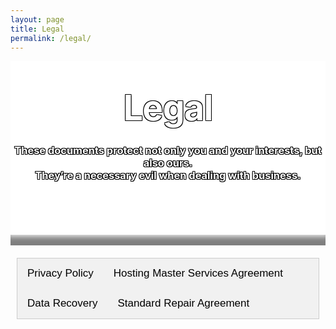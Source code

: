 ```yaml
---
layout: page
title: Legal
permalink: /legal/
---
```

<style type="text/css" media="screen">
  .title-container {
    margin: 10px auto;
    #max-width: 600px;
    text-align: center;
    color: white;
    text-shadow: -1px -1px 0 #000, 1px -1px 0 #000, -1px 1px 0 #000, 1px 1px 0 #000;
    background-color: white;
    background-image: url("/images/legal.jpg");
    background-position: center; /* Center the image */
    background-repeat: no-repeat; /* Do not repeat the image */
    background-size: cover; /* Resize the background image to cover the entire container */
    #padding-bottom: 2px;
    #padding-top: 1px;
  }
  .header-img-shadow {
    box-shadow: inset 0px -20px 10px -5px rgba(0,0,0,0.5);
  }
  h1 {
    margin: 30px 0;
    font-size: 4em;
    line-height: 1;
    letter-spacing: -1px;
  }
  .page-content {
       background: rgb(2,0,36);
       background: linear-gradient(185deg, rgba(2,0,36,1) 0%, rgba(9,9,121,1) 25%, rgba(0,212,255,1) 100%); 
  }
  .wrapper {
      background-color: white;
      max-width: 80%;
      margin-right: auto;
      margin-left: auto;
      box-shadow: 0px 8px 15px 5px rgba(0,0,0,0.4);
  }
  .main-content {
    text-align: center;
    padding: 10px;
  }
  .column {
  float: left;
  width: 33%;
  padding-top: 10px;
}
.row:after {
  content: "";
  display: table;
  clear: both;
}
@media screen and (max-width: 600px) {
  .column {
    width: 100%;
  }
}

/* Style the tab */
.tab {
  overflow: hidden;
  border: 1px solid #ccc;
  background-color: #f1f1f1;
}

/* Style the buttons inside the tab */
.tab button {
  background-color: inherit;
  float: left;
  border: none;
  outline: none;
  cursor: pointer;
  padding: 14px 16px;
  transition: 0.3s;
  font-size: 17px;
}

/* Change background color of buttons on hover */
.tab button:hover {
  background-color: #ddd;
}

/* Create an active/current tablink class */
.tab button.active {
  background-color: #ccc;
}

/* Style the tab content */
.tabcontent {
  display: none;
  padding: 6px 12px;
  border: 1px solid #ccc;
  border-top: none;
  overflow-x: auto;
}

.tab_content_text {
    text-align: left !important;
}
</style>

<div class="background-img"></div>
<div class="title-container">
  <br>
  <h1>Legal</h1>

  <h3><strong>These documents protect not only you and your interests, but also ours. <br>They’re a necessary evil when dealing with business.</strong></h3>
  <br>
  <br>
  <br>
  <br>
<div class="header-img-shadow"><br></div>
</div>

<div class="main-content">
    <div class="tab">
        <button class="tablinks" onclick="openTab(event, 'Privacy Policy')" id="defaultOpen">Privacy Policy</button>
        <button class="tablinks" onclick="openTab(event, 'HostingMSA')">Hosting Master Services Agreement</button>
        <button class="tablinks" onclick="openTab(event, 'Data Recovery')">Data Recovery</button>
        <button class="tablinks" onclick="openTab(event, 'SRA')">Standard Repair Agreement</button>
</div>

<div id="Privacy Policy" class="tabcontent" markdown="1" style="text-align: left;">

### Privacy Policy
 
**Current Version: 1.0**

#### Last Updated: 14 March 2020

#### Effective Date: 01 April 2020

---

The following document sets forth the Privacy Policy for the SB2 Group websites; https://sb2group.com.au, https://solutionsbybrendan.com.au and https://my.sb2.group.

SB2 Group is committed to providing you with the best possible customer service experience. SB2 Group is bound by the Privacy Act 1988 (Cth), which sets out a number of principles concerning the privacy of individuals.
Collection of your personal information

There are many aspects of the site which can be viewed without providing personal information, however, for access to future SB2 Group customer support features you are required to submit personally identifiable information. This may include but not limited to a unique username and password, or provide sensitive information in the recovery of your lost password.
Sharing of your personal information

We may occasionally hire other companies to provide services on our behalf, including but not limited to handling customer support enquiries, processing transactions or customer freight shipping. Those companies will be permitted to obtain only the personal information they need to deliver the service. SB2 Group takes reasonable steps to ensure that these organisations are bound by confidentiality and privacy obligations in relation to the protection of your personal information.
Use of your personal information

For each visitor to reach the site, we expressively collect the following non-personally identifiable information, including but not limited to browser type, version and language, operating system, pages viewed while browsing the Site, page access times and referring website address. This collected information is used solely internally for the purpose of gauging visitor traffic, trends and delivering personalized content to you while you are at this Site.

From time to time, we may use customer information for new, unanticipated uses not previously disclosed in our privacy notice. If our information practices change at some time in the future we will use for these new purposes only, data collected from the time of the policy change forward will adhere to our updated practices.
Changes to this Privacy Policy

SB2 Group reserves the right to make amendments to this Privacy Policy at any time. If you have objections to the Privacy Policy, you should not access or use the Site.
Accessing Your Personal Information

You have a right to access your personal information, subject to exceptions allowed by law. If you would like to do so, please let us know. You may be required to put your request in writing for security reasons. SB2 Group reserves the right to charge a fee for searching for, and providing access to, your information on a per request basis.
Contacting us

SB2 Group welcomes your comments regarding this Privacy Policy. If you have any questions about this Privacy Policy and would like further information, please contact us by any of the following means during business hours Monday to Friday.

Call: 02 8599 7402

E-mail: support@sb2group.com.au
</div>

<div id="HostingMSA" class="tabcontent" markdown="1" style="text-align: left;">

### Hosting Master Services Agreement
**Current Version: 1.1**

#### Last Updated: 07 April 2022
#### Effective Date: 01 May 2022

---

**Preface**
Solutions By Brendan and our contractors, suppliers, subsidiaries and affiliates (collectively known from hereon in as “Solutions By Brendan”, “SB2 Group”, “We”, “Us” or “Our”) welcome you to our website https://solutionsbybrendan.com.au/ (the “Website”). Thank you for taking an interest in our products and services (the “Service” or “Services”).

Please read these Terms of Service carefully before using the Services. These Terms of Service apply to all users of the Services. If you are using the Services on behalf of an entity, organisation, or company, you represent and warrant that you have the authority to bind such organisation to these Terms of Service and you agree to be bound by these Terms of Service on behalf of such organisation. Agreeing to use the Services by clicking “Sign Up” constitutes your acceptance and agreement to be bound by these Terms of Service, and all other operating rules, policies and procedures that may be published from time to time on the Website by us, each of which is incorporated by reference and each of which may be modified from time to time without notice to you. You also acknowledge receipt of our Privacy Policy. If you ordered the Services on the Website, use the Website, or otherwise engage in any electronic transaction with respect to the Services, then you agree to receive any updates to our Privacy Policy by accessing the Website. By using our Website or purchasing our products or services, you agree that we may use and share your personal information in accordance with the terms of our Privacy Policy.

SB2 Group reserves the right, at any time, to amend or modify these Terms of Service without prior notice to you; provided that if any alterations constitute a material change to these Terms of Service, SB2 Group will notify you by posting an announcement on the Website. Any amendments or modifications will take effect immediately once they have been posted to the Website. By continuing to access or use the Services after any amendments have been made, you agree to be bound by any modifications made to the Terms of Service. For this reason, we encourage you to regularly review the Terms of Service. If you do not agree to any modifications, you must immediately stop using the Services.

1. **Eligibility and Registration**
- The Services provided by Us are not targeted towards, or intended for use by persons under the age of 13. By using Our Services, you acknowledge that you are 13 years of age or older. If you are under the age of 13, you may not under any circumstances use the Services provided by Us. You are solely responsible for ensuring that these Terms of Service are in compliance with all laws, rules and regulations applicable to you and the right to access the Services is revoked where these Terms of Service and/or use of the Services is prohibited, or to the extent offering, sale or provision of the Services conflicts with any applicable law, rule or regulation. Further, the Services are offered only for your use, and not for the use or benefit of any third party.
- To sign up for the Services, you must register an account (an “Account”). You must provide us with accurate and complete information. Should your personal information change, you must keep your Account information with us up to date. You shall not: (i) Select or use a username of another person with the intent to impersonate that person; (ii) Use as a username, a name subject to any rights of a person or company other than you without appropriate authorisation; or (iii) use a name that is otherwise offensive, vulgar or obscene.
- You are solely responsible for any activity that occurs on your Account, regardless of whether the activities were carried out by you, your employees or a third party such as contractors or agents. You are also responsible for ensuring the security of your Account and passwords. You may never use another person’s Account without their permission.
- You must notify us in writing immediately of any changes to your eligibility to use our Services, breach of the security of your Account or any Services associated with your account. Account information should never be published or distributed.
- You have the ability to close your accounts with us.
- SB2 GROUP WILL NOT BE LIABLE FOR ANY LOSS OR DAMAGE TO YOU, YOUR BUSINESS OR ANY THIRD PARTY AS A RESULT OF YOUR FAILURE TO PROVIDE US WITH ACCURATE INFORMATION OR TO KEEP YOUR ACCOUNTS SECURE.
2. **Content**
- For the purposes of these Terms of Service, the term “Content” shall include, but is not limited to, information, data, text, written posts and comments, software, scripts, graphics, and interactive features generated, provided, or otherwise made accessible on or through our Services. “Content” also includes all User Content (defined below)
- All content added, created, uploaded, submitted, distributed, or posted to the Services by users (collectively known as “User Content”), whether public or private, is the sole responsibility of the person who originated such User Content. You represent that all User Content provided to you is accurate, complete, up to date, and in compliance with all relevant laws, rules and regulations. You acknowledge that all content accessed by you using the Service is at your own risk and you will be solely responsible for any damages or loss to you or any other party.
- The Services may contain Content specifically provided by us. Such content is protected by copyrights, trademarks, service marks, patents, trade secrets or other proprietary rights and laws. You shall abide by and maintain all copyright notices, information, and restrictions contained in any Content accessed through the Services.
- Subject to these Terms of Service, we grant each user of the Services a worldwide, non-exclusive, revocable, non-sublease license and non-transferable license to use (i.e., to download and display locally) Content solely for purposes of using the Services. Use, reproduction, modification, distribution or storage of any Content for purposes other than the use of the Services is expressly prohibited without prior written permission from us. You shall not sell, license, rent, or otherwise use or exploit any Content for commercial use or in any way that violates any third party right.
- Some Content will be marked on the Service as “Creative Commons Content”. Creative Commons Content will be identified with a Creative Commons icon. We hereby grant each user of the Services a license to Creative Commons Content under the Creative Commons CC BY-NC-SA 4.0 US license, available at https://creativecommons.org/licenses/by-nc-sa/4.0/. You agree to abide by the terms of the Creative Commons License when using Creative Commons Content.
3. **Acceptable Usage of the Services**
- As a condition of use, you accept to not use the Services for any purpose that is prohibited by these Terms of Service. You are solely responsible for the activity on your account and Services provisioned to your account, and the activity of any sub-users that use your Account.
- ***COPYRIGHT AND USE OF CONTENT***
  - You agree that you will not transmit, distribute, post, store, link or otherwise traffic in Content, information, software or materials on or through the Service that (i) is unlawful, threatening, abusive, harassing, defamatory, libellous, deceptive, fraudulent, invasive of others privacy, tortious, offensive, profane, contains unlawful pornography (for example, but not limited to, child pornography), or is otherwise deemed by Us to be inappropriate, (ii) you know is false, untruthful or inaccurate, (iii) constitutes unauthorised or unsolicited advertising, (iv) impersonates any person or identity, including Our Employees or Representatives, or (v) includes identification of any person such as Government issued identification, or financial documentation. SB2 Group may, at its sole discretion, permit adult websites that abide by Australian Federal and State laws and regulations.
- ***ABUSE OF SERVICES***
  - You shall not: (i) perform any actions on the Service that imposes or may impose (as determined by SB2 Group) an unreasonable or disproportionately large load on our (or our Third Party Providers’) infrastructure; (ii) interfere, or attempt to interfere with the proper working of the Services or any activities conducted on the Services; (iii) bypass, circumvent or attempt to bypass or circumvent any measures we may use to precent or restrict access to the Services (or other accounts, computer or networks connected to the Service); (iv) run any form of auto-responder or “spam” creation or distribution system on the Service; (v) host software with the intent of “crawling” any page or website (known as a “Spider”); (vi) harvest or scrape any kind of Content from the Service; (vii) use the Services for high risk activities, including, but not limited to: operation of Air Traffic Control systems, Life Support systems, Power Generation plants, or any other use where the failure of our Service could result in death, personal injury or environmental damage; or (viii) otherwise take any action in violation of our guidelines and policies.
  - You shall not (directly or indirectly) decipher, decompile, disassemble, reverse engineer or otherwise attempt to derive any source code or underlying ideas or algorithms of any part of the Services except to the limited extent applicable laws specifically prohibit such restrictions.
  - Accounts must not: (i) run mass downloading services such as, but not limited to, Torrents, Seed Boxes, Usenet; (ii) run TOR services in any form; (iii) run crypto mining software or any software which consumes excessive processor time.
  - The above terms also apply to use of the SB2 Group Network.
  - Subscribers must not use any methods to circumvent network allocation provisions. You shall only use IP addresses that were assigned to you by SB2 Group. You shall not utilise methods to circumvent bandwidth allocations.
  - Subscribers may not use the Service to distribute, receive communications or data gleaned from, or execute any action directed by any type of injurious code, including but not limited to: (i) key loggers, (ii) flood or mail bombs, (iii) Denial of Service (DOS) attacks, (iv) botnets, (v) or other actions which SB2 Group reserves the right to determine to be malicious in intent.
  - Subscribers shall not send any form of bulk email utilising their resources on a Shared Resource Service such as cPanel Shared Hosting. 
  - **Failure to abide by the above bullet point shall result in suspension of Service until contact can be established with the Subscriber**
  - Subscribers shall not send bulk email utilising their resources on a Private Service unless they maintain a list of subscribed members with relevant information, and guidelines or links within emails on how to unsubscribe or be removed from the list as per SPAM ACT (2003) CTH Section 18. 
  - *Proof of a list must be presented to SB2 Group upon request.*
  - *Subscribers must be able to show SB2 Group their unsubscribe method.*
  - *Failure to provide any of the above sub-points will result in suspension of the Service until proof can be presented.*
  - Subscribers who fail to keep their websites up to date and become compromised will be suspended immediately without warning. 
  - *You will receive a notification once your website has been suspended, telling you why.*
  - *Once you prove to us that your website has been fixed and is no longer compromised, we will un-suspend your service.*
- ***ACCOUNT TERMS***
  - We reserve the right to access, read, preserve and disclose any information as we reasonably believe is necessary to (i) satisfy any applicable law, regulation, legal process or Government request, (ii) enforce these Terms of Service, including investigation of potential violations, (iii) detect, prevent or otherwise address fraud, security or technical issues, (iv) respond to user support request, or (v) protect the rights, property or safety of Us, our users and the public.
  - Subscribers are restricted from registering multiple Accounts with the same billing details without first notifying SB2 Group. Should this activity be detected without notice from the Subscriber, SB2 Group will have the right to automatically flag all accounts used with the same billing information as fraudulent or abusive.
- ***REMEDIAL ACTION***
  - Subscribers shall notify SB2 Group if and when they learn of any security breaches regarding the Services, and shall aid in any investigation or legal action that is taken by Authorities and/or SB2 Group to remedy the security breach.
4. **Third Party Services**
- The Services may permit you to link to other websites, services or resources on the Internet, and other websites, services or resources may contain links to the Services. When you access third party resources on the Internet, you do so at your own risk. These other resources are not under our control, and you acknowledge that we are not responsible or liable for the content, functions, accuracy, legality, appropriateness or any other aspect of such websites or resources. The inclusion of any such link does not imply our endorsement or any association between us and their operators. You further acknowledge and agree that we shall not be responsible or liable, directly or indirectly, for any damage or loss caused or alleged to be caused by or in connection with the use of or reliance on any such content, goods or services available on or through any such website or resource. It is your responsibility to protect your system from items such as viruses, worms, Trojan horses and other items of a destructive nature.
5. **Billing**
- SB2 Group accepts all major credit cards and debit cards. Pre-paid debit cards are not accepted.
- You may organise other forms of payment by contacting SB2 Group at billing@sb2group.com.au
- We use a third-party for payment processing. The processing of payments may be subject to the terms, conditions and privacy policies of the Payment Processors in addition to this Agreement. We are not responsible for error by the Payment Processors. By choosing to use paid Services, you agree to pay us, through the Payment Processors, all charges at the prices then in effect for any use of such paid Services in accordance with the applicable payment terms and you authorise us, through the Payment Processors, to charge your chosen payment provider (your “Payment Method”). You agree to make payment using that selected Payment Method. You can find more detail about how your payment information is treated within our Privacy Policy.
- The terms of this Agreement shall be monthly, unless otherwise organised with SB2 Group, and will commence the date the Subscriber signs up. Payments must be made in AUD (Australian Dollars). Other currencies are not accepted. Subscribers are billed on their anniversary day each month unless otherwise organised with SB2 Group.
- Subscribers have invoices generated seven (7) days prior to their due date.
- If a Subscriber does not make payment within five (5) days after the due date, the account will be deemed in arrears.
- Should a subscribers account fall into arrears, SB2 Group will automatically suspend the account five (5) days after the due date. SB2 Group will send no more than three (3) overdue reminders to the Subscriber between the due date and five (5) days after.
- Subscribers services will cease to function after 5 days of non-payment.
6. **Payment**
- The Customer agrees to pay all amounts due in clear funds within the agreed timeframe but no later than 30 days from the due date.
- The Customer agrees that if it fails to pay in accordance with this clause, SB2 Group may:
  - Charge a late payment fee of $50.00 on all amounts paid after the due date;
  - Charge interest on debts at 15% per annum from time to time;
  - Charge a dishonour handling fee in the amount of $25.00;
  - Recover all collection and legal costs and expenses incurred in collecting overdue accounts on an indemnity basis;
  - Withhold supply;
  - Sue for the money owing on the Goods or services provided.
- Failure to comply with clause 6.1 will constitute a breach of contract and SB2 Group may treat the whole Agreement as repudiated and act accordingly.
- In the event this agreement has been entered into by more than one party each party shall be jointly and severely liable for any amount due.
7. **Default**
- If the Customer:
  - Fails to pay for any Goods or services on the due date; or
  - Otherwise breached this agreement and failed to rectify such breach within seven day’s notice; or
  - Cancel delivery of Goods or services; or
  - Commits an act of bankruptcy or allows a trustee in bankruptcy or receiver and manager to be appointed to the Customer or any of its property; or
  - Allow a judgment or order to be enforced or become enforceable against the Customer’s property; or
  - Permits proceedings to be commenced to wind the Customer up or controller, receiver, administrator, liquidator or similar officers appointed to the Customer in respect of any part of its property;
- then SB2 Group may enter upon the Customer’s premises (doing all that is necessary to gain access) where Goods supplied under this contract are situated at any time and re-take possession of any or all of the Goods SB2 Group has supplied to the Customer and:
  - Resell the Goods concerned;
  - Terminate the agreement; and
  - Sue for any monies owing.
- The Customer will be in default if the Customer does not pay any monies payable when called upon so to do the Customer and the Guarantor(s) jointly and severally acknowledge and agree that SB2 Group is authorised to contact a credit reporting agency throughout the term of the Agreement to obtain a report about the creditworthiness of either the Customer or the Guarantor(s) or both.
- The Customer and the Guarantor(s) jointly and severally authorise SB2 Group to engage in the exchange of information with a credit reporting agency or with other such parties as are necessary to give effect to the contract and to the ongoing relationship between the parties hereto.
- SB2 Group reserves the right to report a Customer’s delinquent account to a credit reporting agency should payment remain outstanding for more than 60 days. In addition SB2 Group may refer the outstanding account for debt collection or issue legal proceedings to recover any outstanding invoices. Should an account be referred for debt collection the Customer acknowledges and agrees to pay debt collection charges to be calculated at not less than 20% plus GST and will be incurred on the day SB2 Group refers the matter to their nominated debt collection agency. The Customer shall also be liable for interest and all legal recovery costs associated with such action on a solicitor and own Customer or indemnity cost basis.
8. **Warranties**
- We have no special relationship with or fiduciary duty to you. You acknowledge that we have no duty to take any action regarding:
  - which Subscribers gain access to the Services;
  - what Content you access via the Services; or
  - how you may interpret or use the Content.
- TO THE EXTENT PERMITTED BY APPLICABLE LAW, YOU RELEASE US FROM ALL LIABILITY FOR YOU HAVING ACQUIRED OR NOT ACQUIRED CONTENT THROUGH THE SERVICES. WE MAKE NO REPRESENTATIONS CONCERNING ANY CONTENT CONTAINED IN OR ACCESSED THROUGH THE SERVICES, AND WE WILL NOT BE RESPONSIBLE OR LIABLE FOR THE ACCURACY, COPYRIGHT COMPLIANCE, OR LEGALITY OF MATERIAL OR CONTENT CONTAINED IN OR ACCESSED THROUGH THE SERVICES.
- THE SERVICES, INCLUDING WITHOUT LIMITATION ANY INFORMATION DELIVERED AS PART OF THE SERVICES, AND CONTENT ARE PROVIDED “AS IS”, “AS AVAILABLE” AND WITHOUT WARRANTY OF ANY KIND, EXPRESS OR IMPLIED, INCLUDING, BUT NOT LIMITED TO, THE IMPLIED WARRANTIES OF TITLE, NON-INFRINGEMENT, MERCHANTABILITY AND FITNESS FOR A PARTICULAR PURPOSE, NONINTERFERENCE WITH DATA, AVAILABILITY, ACCURACY, THAT YOU WILL HAVE CONTINUOUS, UNINTERRUPTED OR SECURE ACCESS TO OUR WEBSITE OR THAT THE SERVICES ARE ERROR FREE AND ANY WARRANTIES IMPLIED BY ANY COURSE OF PERFORMANCE OR USAGE OF TRADE, ALL OF WHICH ARE EXPRESSLY DISCLAIMED. WE, AND OUR DIRECTORS, EMPLOYEES, AGENTS, SUPPLIERS, PARTNERS AND CONTENT PROVIDERS DO NOT WARRANT THAT: (I) THE SERVICES WILL BE SECURE OR AVAILABLE AT ANY PARTICULAR TIME OR LOCATION; (II) ANY DEFECTS OR ERRORS WILL BE CORRECTED; (III) ANY CONTENT OR SOFTWARE AVAILABLE AT OR THROUGH THE SERVICES IS FREE OF VIRUSES OR OTHER HARMFUL COMPONENTS; OR (IV) THE RESULTS OF USING THE SERVICES WILL MEET YOUR REQUIREMENTS. YOUR USE OF THE SERVICES IS SOLELY AT YOUR OWN RISK. THE SERVICES CONTAIN INFORMATION PROVIDED BY ONE OR MORE THIRD PARTY DATA PROVIDERS. SB2 GROUP DOES NOT CONTROL AND IS NOT RESPONSIBLE FOR THE INFORMATION PROVIDED BY ANY SUCH THIRD PARTY PROVIDER. YOU ACKNOWLEDGE AND AGREE THAT NEITHER SB2 GROUP NOR ANY SUCH THIRD PARTY PROVIDER HAS ANY OBLIGATION TO CORRECT INFORMATION ABOUT YOU EXCEPT AS REQUIRED BY APPLICABLE LAW. INFORMATION YOU REQUEST MAY NOT BE AVAILABLE OR MAY NOT BE PROVIDED, AND SB2 GROUP HAS NO LIABILITY FOR SUCH FAILURE. IN NO EVENT WILL SB2 GROUP WARRANT OR GUARANTEE THE CORRECTNESS, COMPREHENSIVENESS, COMPLETENESS, ACCURACY, TIMELINESS OF ANY INFORMATION, PRODUCTS, OR SERVICES ON THIS WEBSITE. THE INFORMATION, PRODUCTS, AND SERVICES AVAILABLE ON THE WEBSITE MAY INCLUDE TECHNICAL INACCURACIES OR TYPOGRAPHICAL ERRORS. THEREFORE, YOU AGREE THAT YOUR ACCESS TO AND USE OF OUR WEBSITE, PRODUCTS, SERVICES AND CONTENT ARE AT YOUR OWN RISK.
9. **Limitation of Liability**
- IN NO EVENT SHALL WE, NOR OUR DIRECTORS, EMPLOYEES, AGENTS, PARTNERS, SUPPLIERS OR CONTENT PROVIDERS, BE LIABLE UNDER CONTRACT, TORT, STRICT LIABILITY, NEGLIGENCE OR ANY OTHER LEGAL OR EQUITABLE THEORY WITH RESPECT TO THE SERVICES (I) FOR ANY LOST PROFITS, DATA LOSS, COST OF PROCUREMENT OF SUBSTITUTE GOODS OR SERVICES, OR SPECIAL, INDIRECT, INCIDENTAL, PUNITIVE, COMPENSATORY OR CONSEQUENTIAL DAMAGES OF ANY KIND WHATSOEVER, SUBSTITUTE GOODS OR SERVICES (HOWEVER ARISING), (II) FOR ANY BUGS, VIRUSES, TROJAN HORSES, OR THE LIKE (REGARDLESS OF THE SOURCE OF ORIGINATION), OR (III) FOR ANY DIRECT DAMAGES IN EXCESS OF (IN THE AGGREGATE) OF FEES PAID TO US FOR THE PARTICULAR SERVICES DURING THE IMMEDIATELY PREVIOUS ONE MONTH PERIOD, EVEN IF SB2 GROUP HAD BEEN ADVISED OF, KNEW, OR SHOULD HAVE KNOWN, OF THE POSSIBILITY THEREOF. SUBSCRIBER ACKNOWLEDGES THAT THE FEES PAID BY HIM OR HER REFLECT THE ALLOCATION OF RISK SET FORTH IN THIS AGREEMENT AND THAT SB2 GROUP WOULD NOT ENTER INTO THIS AGREEMENT WITHOUT THESE LIMITATIONS. SUBSCRIBER HEREBY WAIVES ANY AND ALL CLAIMS AGAINST SB2 GROUP ARISING OUT OF SUBSCRIBER’S PURCHASE OR USE OF THE SERVICES, OR ANY CONDUCT OF SB2 GROUP’S DIRECTORS, OFFICERS, EMPLOYEES, AGENTS OR REPRESENTATIVES. YOUR SOLE AND EXCLUSIVE RIGHT AND REMEDY IN CASE OF DISSATISFACTION WITH THE SERVICES OR ANY OTHER GRIEVANCE SHALL BE YOUR TERMINATION AND DISCONTINUATION OF ACCESS TO OR USE OF THE SERVICES.
- IN ADDITION, YOU AGREE THAT SB2 GROUP IS NOT RESPONSIBLE FOR ANY DATA COMPILED BY OUR SERVICES AND THAT SB2 GROUP WILL NOT BE LIABLE, IN ANY MANNER, AS A RESULT OF YOUR EXPOSURE TO ANY DEFAMATORY, LIBELOUS, THREATENING, UNLAWFULLY HARASSING, OBSCENE OR OTHERWISE UNLAWFUL CONTENT OR DATA. IN NO EVENT SHALL SB2 GROUP, OR ANY THIRD PARTY PROVIDER OF ANY COMPONENT OF THE SERVICES OR OF ANY INFORMATION DELIVERED AS PART OF THE SERVICES, BE LIABLE TO YOU AND/OR ANY PARTY FOR ANY DAMAGES OF ANY KIND, INCLUDING BUT NOT LIMITED TO DIRECT, INDIRECT, SPECIAL, EXEMPLARY, PUNITIVE, CONSEQUENTIAL OR SIMILAR DAMAGES ARISING OUT OF OR RELATED TO THE SERVICES, CONTENT, PRODUCTS, THE USE OR INABILITY TO USE THIS WEBSITE, OR ANY LINKED WEBSITE, INCLUDING WITHOUT LIMITATION, LOST PROFITS, LOSS OF USE, BUSINESS INTERRUPTION, OR OTHER ECONOMIC LOSSES, LOSS OF PROGRAMS OR OTHER DATA, WHETHER IN AN ACTION OF CONTRACT, NEGLIGENCE OR OTHER TORTIOUS ACTION, EVEN IF SB2 GROUP IS ADVISED OF THE POSSIBILITY OF SUCH DAMAGES, INCLUDING LIABILITY ASSOCIATED WITH ANY VIRUSES WHICH MAY INFECT YOUR COMPUTER EQUIPMENT. SOME JURISDICTIONS LIMIT OR PROHIBIT THE FOREGOING LIMITATIONS, AND IN SUCH JURISDICTIONS THE FOREGOING LIMITATIONS SHALL BE APPLIED TO THE MAXIMUM EXTENT PERMITTED BY LAW.
10. **Backups**
- Subscriber is solely responsible for the preservation of Subscriber’s data which Subscriber saves onto its virtual server or cPanel account (the “Data”). EVEN WITH RESPECT TO DATA AS TO WHICH SUBSCRIBER CONTRACTS FOR BACKUP SERVICES PROVIDED BY SB2 GROUP, TO THE EXTENT PERMITTED BY APPLICABLE LAW, SB2 GROUP SHALL HAVE NO RESPONSIBILITY TO PRESERVE DATA. SB2 GROUP SHALL HAVE NO LIABILITY FOR ANY DATA THAT MAY BE LOST, OR UNRECOVERABLE, BY REASON OF SUBSCRIBER’S FAILURE TO BACKUP ITS DATA OR FOR ANY OTHER REASON.
11. **Indemnification**
- YOU SHALL DEFEND, INDEMNIFY, AND HOLD HARMLESS US, OUR AFFILIATES, PARENTS, SUBSIDIARIES, ANY RELATED COMPANIES, LICENSORS AND PARTNERS, AND EACH OF OUR AND THEIR RESPECTIVE EMPLOYEES, OFFICERS, DIRECTORS, AGENTS, CONTRACTORS, DIRECTORS, SUPPLIERS AND REPRESENTATIVES FROM ALL LIABILITIES, CLAIMS, AND EXPENSES, INCLUDING REASONABLE ATTORNEYS’ FEES, THAT ARISE FROM OR RELATE TO YOUR (OR ANY THIRD PARTY USING YOUR ACCOUNT OR IDENTITY IN THE SERVICES) USE OR MISUSE OF, OR ACCESS TO, THE SERVICES, CONTENT, OR OTHERWISE FROM YOUR USER CONTENT, VIOLATION OF THESE TERMS OF SERVICE OR OF ANY LAW, OR INFRINGEMENT OF ANY INTELLECTUAL PROPERTY OR OTHER RIGHT OF ANY PERSON OR ENTITY. WE RESERVE THE RIGHT TO ASSUME THE EXCLUSIVE DEFENSE AND CONTROL OF ANY MATTER OTHERWISE SUBJECT TO INDEMNIFICATION BY YOU, IN WHICH EVENT YOU WILL ASSIST AND COOPERATE WITH US IN ASSERTING ANY AVAILABLE DEFENSES.
12. **Termination and Access**
- SB2 Group reserves the right, in our sole discretion, to terminate your access to all or any part of the Services at any time, with or without notice, effective immediately, including but not limited to as a result of your violation of any of these Terms of Service or any law, or if you misuse system resources, such as, by employing programs that consume excessive network capacity, CPU cycles, or disk IO. Any such termination may result in the forfeiture and destruction of information associated with your Account. SB2 Group may provide prior notice of the intent to terminate Services to you if such notice will not, in SB2 Group’s discretion, run counter to the intents and purposes of these Terms of Service. Except as otherwise set forth hereunder, any and all fees paid hereunder are non-refundable and any and all fees owed to SB2 Group before such termination shall be immediately due and payable, including any liabilities that may have been incurred prior to termination such as SB2 Group’s costs for collection (including attorneys’ fees) of any such charges or other liabilities. Upon termination, any and all rights granted to Subscriber by this Agreement will immediately be terminated, and Subscriber shall promptly discontinue all use of the Services. If you wish to terminate your Account, you may do so by following the instructions on the Website or through the Services. All provisions of these Terms of Service which by their nature should survive termination shall survive termination, including, without limitation, licenses of User Content, ownership provisions, warranty disclaimers, indemnity and limitations of liability.
13. **Disputes**
- If the Customer disputes any Goods sold or services supplied by SB2 Group are faulty, defective or disputes the Invoices the Company has issued, the Customer must notify their reasons in writing to SB2 Group within 7 days of the Invoice date, failing which the Customer loses any right to dispute the quality of the Goods, services or quantum of.
14. **Dispute Resolution**
- Mindful of the high cost of litigation, you and SB2 Group agree to the following dispute resolution procedure: in the event of any controversy, claim, action or dispute arising out of or related to: (i) the Website; (ii) this Agreement; (iii) the Services; (iv) the breach, enforcement, interpretation, or validity of this Agreement; or (v) any other dispute between you and SB2 Group (“Dispute”), the party asserting the Dispute shall first try in good faith to settle such Dispute by providing written notice to the other party (by first class or registered mail) describing the facts and circumstances (including any relevant documentation) of the Dispute and allowing the receiving party 30 days in which to respond to or settle the Dispute. Notice shall be sent (1) to SB2 Group, PO BOX 81, KURMOND, New South Wales, 2757, Australia or (2) to you at: your last-used billing address or the billing and/or shipping address in your Account information. Both you and SB2 Group agree that this dispute resolution procedure is a condition precedent that must be satisfied prior to initiating any arbitration or filing any claim against the other party.
15. **Metadata Collection**
- SB2 Group must collect and store metadata relating to our services as per the *Telecommunications (Interception and Access) Act 1979*. We do not collect and store, for example entire emails; we only collect the “headers” of emails which tell us who sent an email, who the recipient was, date and time, and IP addresses. The actual content of the email is never captured. More information about this can be found under our Privacy Policy.
16. **Changes to this Document**
- This Terms of Service document may be modified from time to time, so please review it frequently. Changes to our Terms of Service will be posted on the Site and we recommend that you review our Terms of Service regularly to ensure you are aware of any changes made to it. A user is bound by any changes to our Terms of Service when he or she uses the Services after such changes have been first posted. In the event that the modifications materially alter your rights or obligations hereunder, we will make reasonable efforts to notify you of the change. For example, we may send a message to your email address, if we have one on file, or generate a pop-up or similar notification when you access the Services for the first time after such material changes are made. Please check our Terms of Service each time you use our Site for the most current information.

</div>

<div id="Data Recovery" class="tabcontent">
    <h3 style="text-align: center;">Data Recovery</h3>
<div class="tab_content_text"><h4 style="text-align: center;">Current Version: 1.0</h4>
<div class="c-intro__body">
<p style="text-align: center;"><span style="font-size: 16px;"><strong>Last Updated</strong>: 01 February 2021<br> </span><span style="font-size: 16px;"><strong>Effective Date</strong>: 01 February 2021</span></p>
<p style="text-align: center;"><span style="font-size: 16px;"></span></p>
</div>
<p>I confirm that I am the owner of the drive/media or agent of said owner and have permission to authorise the copying of the data from one drive/media to another or any other process deemed necessary by Solutions By Brendan. I authorise Solutions By Brendan to ship my drive/media, if they deem it necessary.</p>
<p>I confirm that the drive/media as supplied is not fully working and will not hold Solutions By Brendan or it agents liable for any damage or loss of data caused to the drive/media or any other hardware supplied by me, before or subsequent to any work carried out upon the drive/media.</p>
<p>I, the undersigned requester, understand and accept all risks associated with having Solutions By Brendan attempt to recover data from my media at my request. I understand that even with the exercise of due care by technicians, in order for the data to be recovered, the process itself may result in damage, to include, but not limited to, the media itself or the data on it.</p>
<p>In consideration of Solutions By Brendan recovering or attempting to recover the data on this media, I voluntarily assume all risk of loss and/or damage to the media and agree to indemnify, hold harmless, and defend Solutions By Brendan or its employees, and any third parties from any and all claims, demands and causes of action whatsoever in law, equity, before any administrative agency or judicial tribunal arising from the aforesaid rendering of services.</p></div>
</div>

<div id="SRA" class="tabcontent">
<h3 style="text-align: center;">Standard Repair Agreement</h3>
<div class="tab_content_text"><h4 style="text-align: center;">Current Version: 1.0</h4>
<div class="c-intro__body">
<p style="text-align: center;"><span style="font-size: 16px;"><strong>Last Updated</strong>: 01 February 2021<br> </span><span style="font-size: 16px;"><strong>Effective Date</strong>: 01 February 2021</span></p>
</div>
<p><strong></strong></p>
<p><strong>REGARDING REPAIR SERVICES:</strong></p>
<p><strong>WE’RE ALLOWED TO WORK ON YOUR DEVICE.</strong></p>
<p>You are authorising Solutions By Brendan (SB2) to repair to your device. You agree to not touch anything during the process to prevent damage. Touching with or interfering with the repair voids any warranties. You understand that SB2 is an independent repair agent and is not an authorised service dealer or provider.</p>
<p><strong>ACCEPTED PAYMENT METHODS.</strong></p>
<p>Payment methods accepted are Cash, Direct Deposit, VISA, Mastercard or AMEX. No other forms of payment are acceptable, and we reserve the right to keep a device until payment is rendered via an acceptable payment method.  </p>
<p><strong>WE DO NOT TAKE RESPONSIBILITY FOR COSMETIC FLAWS</strong></p>
<p>The way we state the condition of the item in the notes of item prior to repair is a brief overview and does not denote all possible defects &amp; problems with the device to be repaired. This may be edited as more problems are found, even after form is signed. Any pre-existing defects, or future defects that come up as a result of pre-existing defects are not the responsibility of, or warrantied by, Solutions By Brendan or any of its members. You accept by signing this document that how we state a device’s condition is how it was received, and that no defects or problems we state were caused by us. You acknowledge that Solutions By Brendan is not liable for any defects or problems with a device unless we specifically take responsibility for such problem or defect.</p>
<p> We are not responsible for any scratches, dents, dings, etc. Most devices we receive are heavily damaged already. We have very strict procedures on how we handle customer devices so they leave in the same or better cosmetic condition than they came in, but in no way can we be held liable for any perceived cosmetic issues, such as – <em>“this scratch wasn’t here when it was dropped off.”</em></p>
<p><strong><br> </strong></p>
<p><strong>&nbsp;</strong></p>
<p><strong>WE ARE IN NO WAY, SHAPE, OR FORM RESPONSIBLE FOR YOUR DATA OR HARD DRIVE.</strong></p>
<p>On data recovery &amp; data transfer jobs, it is your responsibility to check your data in the store. You agree to sign a waiver of liability once you have seen for yourself that your data is on this drive. You accept that we are in no way liable for any data on your device for any of our offered services. We do not accept liability for data. By signing this document, you agree to two points. First point being that hard drives are a volatile, mechanical storage media that can malfunction at any time. Second point being that any hard drive malfunction cannot be blamed on Solutions By Brendan, nor may we be held responsible for any hard drive, solid state drive, solid state hybrid drive, or flash memory malfunction on any machine in our possession.</p>
<p><strong>By accepting these terms of service, you accept that we are in no way liable for your data. </strong></p>
<p><strong>WARRANTY INFORMATION</strong></p>
<p>Limited warranty on service is 1 year on LCD Screen replacements, 1 year on Hard drive &amp; memory replacements, and 3 months on motherboard repairs &amp; replacements. Warranty may be voided by further physical damage to the device, negligence, or liquid damage. Warranty is only for the specific part we have replaced and not for any other issues or parts on the device. We repair delicate devices that break easily. If you are here, the device has likely been mistreated once by a drop, spill, or shock of some sort. You accept that any future issues with other functions on the device are related to prior shock, not our workmanship. We offer warranty service only – not refunds, and any service for which one changes their mind or otherwise decides they do not want done, for any reason, requires the technician to undo repair work in order for no further monies to be owed to Solutions By Brendan.</p>
<p><strong><br> </strong></p>
<p><strong>&nbsp;</strong></p>
<p><strong>WARRANTY DOES NOT COVER IF YOU CRACK IT, DROP IT OR SPILL LIQUID ON IT AGAIN.</strong></p>
<p>Warranty does NOT cover a device that has suffered mishandling once it has left our workshop. By signing this document, you accept the following.</p>
<ul>
<li>A screen cannot crack on its own. A screen only cracks when physically impacted.</li>
<li>It is your responsibility to inspect the device prior to receiving it back from us to ensure it was not given back to you cracked.</li>
<li>A dent doesn’t appear by itself.</li>
<li>Liquid doesn’t magically enter your device without a source.</li>
</ul>
<p>In recognition of the relative risks and benefits of the project to both the Client and the Consultant, the risks have been allocated such that the Client agrees, to the fullest extent permitted by law, to limit the liability of the Consultant to the Client for any and all claims, losses, costs, damages of any nature whatsoever or claims expenses from any cause or causes, including attorneys’ fees and costs and expert witness fees and costs, so that the total aggregate liability of the Consultant to the Client shall not exceed the Consultant’s total fee for services rendered on this project. It is intended that this limitation apply to any and all liability or cause of action however alleged or arising, unless otherwise prohibited by law.</p>
<p>&nbsp;</p>
<p><strong>FURTHER WARRANTY INFORMATION.</strong></p>
<p><strong>&nbsp;</strong></p>
<p>Warranty will be voided if your device is opened or serviced by anyone other than SB2. Even if you are just curious and take a peek; your warranty will be voided.</p>
<p><strong>&nbsp;</strong></p>
<p>Work performed by SB2 technicians may void any manufacturer warranties your device may have. We do not assume any liability if your device is still under warranty and you choose to get it serviced through us.</p>
<p>&nbsp;</p>
<p>We will not offer warranty on any part that was not replaced by us. If we replace your SMC or a resistor, we will not warranty the CPU or any other component on the board that we didn’t touch. All chips and components are logged if we work on them.</p>
<p>&nbsp;</p>
<p>We only offer warranty for the originally declared fault. Your device does not fall under warranty if another issue, other than the originally declared fault, presents itself after you take receipt of the device.</p>
<p>&nbsp;</p>
<p>&nbsp;</p>
<p>&nbsp;</p>
<p><strong>DEVICE COLLECTION POLICY</strong></p>
<p><strong>&nbsp;</strong></p>
<p>You must collect or pay for your device repair within 30 days of job completion. If you don’t, your device will be deemed as “Uncollected Goods” under the Uncollected Goods Act 1995. The device may incur a storage fee if you fail to collect your device within 30 days of completion.</p>
<p>&nbsp;</p>
<p>We also have the right to sell or dispose of uncollected goods after the required time has elapsed; in accordance with Australian Consumer Law and the Fair Trading Act 2012 (specifically, sections 60, 61 and 62) as well as the Uncollected Goods Act 1995. If you don’t pay for, or collect your device in the required timeframe, you can’t go after us if we dispose of it or sell it.</p>
<p>&nbsp;</p>
<p><strong>CREDIT TERMS</strong></p>
<p>&nbsp;</p>
<p>SB2 does not offer any form of credit. Your device will not leave the workshop unless payment has been received in full. If you decide to perform a chargeback, you’ll be obligated to pay us the full amount, along with any fees which are incurred as a result of your chargeback attempt. This includes fees from debt collection agencies and any court fees which may be incurred.</p>
<p>&nbsp;</p>
<p><strong>IF WE NEED TO ORDER PARTS</strong></p>
<p>&nbsp;</p>
<p>If we need to order any parts for the repair, the repair time can vary. We don’t have control of the postal services in Australia or other types of delivery, and as a result we can’t guarantee you an exact timeframe. Special parts may require a further deposit to be paid upfront. These deposits are NOT refundable.</p>
<p>&nbsp;</p>
<p><strong>IF THE DEVICE IS FOUND TO BE STOLEN</strong></p>
<p>&nbsp;</p>
<p>If the device is found to be stolen, you are not going to get it back. All of your information will be forwarded to the Police, along with the stolen property.</p></div>
</div>


<script>
    document.getElementById("defaultOpen").click();

    function openTab(evt, tabName) {
    // Declare all variables
    var i, tabcontent, tablinks;

    // Get all elements with class="tabcontent" and hide them
    tabcontent = document.getElementsByClassName("tabcontent");
    for (i = 0; i < tabcontent.length; i++) {
        tabcontent[i].style.display = "none";
    }

    // Get all elements with class="tablinks" and remove the class "active"
    tablinks = document.getElementsByClassName("tablinks");
    for (i = 0; i < tablinks.length; i++) {
        tablinks[i].className = tablinks[i].className.replace(" active", "");
    }

    // Show the current tab, and add an "active" class to the button that opened the tab
    document.getElementById(tabName).style.display = "block";
    evt.currentTarget.className += " active";
    }

    
</script>